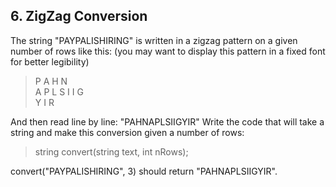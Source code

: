 ## 6. ZigZag Conversion

The string "PAYPALISHIRING" is written in a zigzag pattern on a given number of rows like this: (you may want to display this pattern in a fixed font for better legibility)

> P   A   H   N  
> A P L S I I G  
> Y   I   R  

And then read line by line: "PAHNAPLSIIGYIR"
Write the code that will take a string and make this conversion given a number of rows:

> string convert(string text, int nRows);

convert("PAYPALISHIRING", 3) should return "PAHNAPLSIIGYIR".
